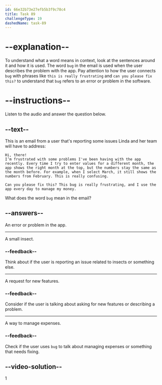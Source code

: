 ```yaml
---
id: 66e32b73e27efb5b3f9c78c4
title: Task 89
challengeType: 19
dashedName: task-89
---
```

# --explanation--

To understand what a word means in context, look at the sentences around it and how it is used. The word `bug` in the email is used when the user describes the problem with the app. Pay attention to how the user connects `bug` with phrases like `this is really frustrating` and `can you please fix this?` to understand that `bug` refers to an error or problem in the software.

# --instructions--

Listen to the audio and answer the question below.

## --text--

This is an email from a user that's reporting some issues Linda and her team will have to address:

`Hi, there!`  
`I’m frustrated with some problems I've been having with the app recently. Every time I try to enter values for a different month, the app shows the right month at the top, but the numbers stay the same as the month before. For example, when I select March, it still shows the numbers from February. This is really confusing.`  

`Can you please fix this? This bug is really frustrating, and I use the app every day to manage my money.`

What does the word `bug` mean in the email?

## --answers--

An error or problem in the app.

---

A small insect.

### --feedback--

Think about if the user is reporting an issue related to insects or something else.

---

A request for new features.

### --feedback--

Consider if the user is talking about asking for new features or describing a problem.

---

A way to manage expenses.

### --feedback--

Check if the user uses `bug` to talk about managing expenses or something that needs fixing.

## --video-solution--

1
